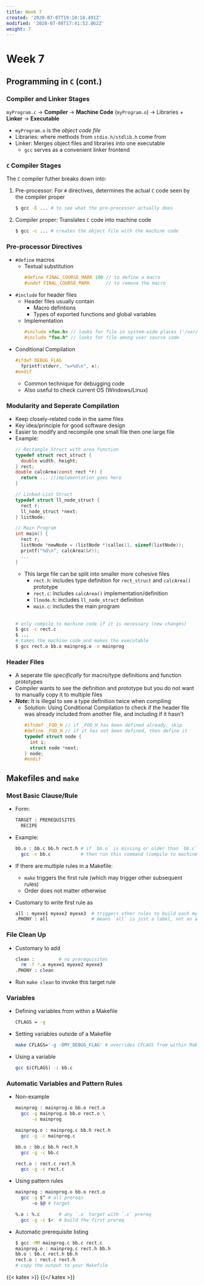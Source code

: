 ```yaml
---
title: Week 7
created: '2020-07-07T19:10:18.491Z'
modified: '2020-07-08T17:41:52.862Z'
weight: 7
---
```


# Week 7

## Programming in `C` (cont.)

### Compiler and Linker Stages

`myProgram.c` $\to$ **Compiler** $\to$ **Machine Code** (`myProgram.o`) $\to$ Libraries + **Linker** $\to$ **Executable** 

- `myProgram.o` is the *object code file*
- Libraries: where methods from `stdio.h/stdlib.h` come from
- Linker: Merges object files and libraries into one executable
  - `gcc` serves as a convenient linker frontend

### `C` Compiler Stages

The `C` compiler futher breaks down into:
  1. Pre-processor: For `#` directives, determines the actual `C` code seen by the compiler proper
      ```bash
      $ gcc -E ... # to see what the pre-processor actually does
      ```
  2. Compiler proper: Translates `C` code into machine code
      ```bash
      $ gcc -c ... # creates the object file with the machine code
      ```

### Pre-processor Directives

  - `#define` macros
    - Textual substitution
        ```C
        #define FINAL_COURSE_MARK 100 // to define a macro
        #undef FINAL_COURSE_MARK      // to remove the macro
        ```
  - `#include` for header files
    - Header files usually contain
      - Macro defintions
      - Types of exported functions and global variables
    - Implementation
        ```C
        #include <foo.h> // looks for file in system-wide places ('/usr/include')
        #include "foo.h" // looks for file among user source code
        ```
  - Conditional Compilation
    ```C
    #ifdef DEBUG_FLAG
      fprintf(stderr, "x=%d\n", x);
    #endif
    ```
    - Common technique for debugging code 
    - Also useful to check current OS (Windows/Linux)

### Modularity and Seperate Compilation
  
  - Keep closely-related code in the same files 
  - Key idea/principle for good software design
  - Easier to modify and recompile one small file then one large file
  - Example:
    ```C
    // Rectangle Struct with area function
    typedef struct rect_struct {
      double width, height;
    } rect;
    double calcArea(const rect *r) {
      return ... //implementation goes here
    }

    // Linked-List Struct 
    typedef struct ll_node_struct {
      rect r;
      ll_node_struct *next;
    } listNode;

    // Main Program
    int main() {
      rect r;
      listNode *newNode = (listNode *)calloc(1, sizeof(listNode));
      printf("%d\n", calcArea(&r));
      ...
    }
    ```
      - This large file can be split into smaller more cohesive files
        - `rect.h`: includes type definition for `rect_struct` and `calcArea()` prototype
        - `rect.c`: includes `calcArea()` implementation/definition
        - `llnode.h`: includes `ll_node_struct` definition
        - `main.c`: includes the main program <br><br>
    ```bash
    # only compile to machine code if it is necessary (new changes)
    $ gcc -c rect.c
    $ ...
    # takes the machine code and makes the executable
    $ gcc rect.o bb.o mainprog.o -o mainprog
    ```

### Header Files
  - A seperate file *specifically* for macro/type definitions and function prototypes
  - Compiler wants to see the definition and prototype but you do not want to manually copy it to multiple files
  - **_Note:_** It is illegal to see a type definition twice when compiling 
    - Solution: Using Conditional Compilation to check if the header file was already included from another file, and including if it hasn't
      ```C
      #ifndef _FOO_H // if _FOO_H has been defined already, skip
      #define _FOO_H // if it has not been defined, then define it
      typedef struct node {
        int i;
        struct node *next;
      } node;
      #endif
      ```

## Makefiles and `make`

### Most Basic Clause/Rule
- Form:
  ```sh
  TARGET : PREREQUISITES
    RECIPE
  ```
- Example:
  ```sh
  bb.o : bb.c bb.h rect.h # if `bb.o` is missing or older than `bb.c`, `bb.h` and `rect.h`
    gcc -c bb.c           # then run this command (compile to machine code)
  ```

- If there are multiple rules in a Makefile:
  - `make` triggers the first rule (which may trigger other subsequent rules)
  - Order does not matter otherwise
  
- Customary to write first rule as
  ```sh
  all : myexe1 myexe2 myexe3  # triggers other rules to build each myexe file
  .PHONY : all                # means `all` is just a label, not an actual target file
  ```

### File Clean Up
- Customary to add
  ```sh
  clean :         # no prerequisites
    rm -f *.o myexe1 myexe2 myexe3
  .PHONY : clean 
  ```
- Run `make clean` to invoke this target rule

### Variables
  - Defining variables from within a Makefile
    ```sh
    CFLAGS = -g
    ```
  - Setting variables outside of a Makefile
    ```sh
    make CFLAGS='-g -DMY_DEBUG_FLAG' # overrides CFLAGS from within Makefile
    ```
  - Using a variable
    ```sh
    gcc $(CFLAGS) -c bb.c
    ```

### Automatic Variables and Pattern Rules 

  - Non-example
    ```sh
    mainprog : mainprog.o bb.o rect.o
      gcc -g mainprog.o bb.o rect.o \
          -o mainprog

    mainprog.o : mainprog.c bb.h rect.h
      gcc -g -c mainprog.c

    bb.o : bb.c bb.h rect.h
      gcc -g -c bb.c

    rect.o : rect.c rect.h
      gcc -g -c rect.c
    ```

  - Using pattern rules
    ```sh
    mainprog : mainprog.o bb.o rect.o
      gcc -g $^ # all prereqs 
          -o $@ # target
    
    %.o : %.c       # any `.o` target with `.c` prereq
      gcc -g -c $<  # build the first prereq
    ```

  - Automatic prerequisite listing
    ```sh
    $ gcc -MM mainprog.c bb.c rect.c
    mainprog.o : mainprog.c rect.h bb.h
    bb.o : bb.c rect.h bb.h
    rect.o : rect.c rect.h
    # copy the output to your Makefile
    ```
{{< katex >}}
{{</ katex >}}

